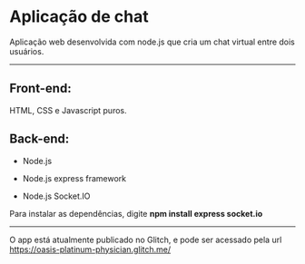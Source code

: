 # Aplicação de chat

Aplicação web desenvolvida com node.js que cria um chat virtual entre dois usuários.

---

## Front-end:
HTML, CSS e Javascript puros.

## Back-end:
+ Node.js

+ Node.js express framework

+ Node.js Socket.IO

Para instalar as dependências, digite **npm install express socket.io**

---

O app está atualmente publicado no Glitch, e pode ser acessado pela url  https://oasis-platinum-physician.glitch.me/
